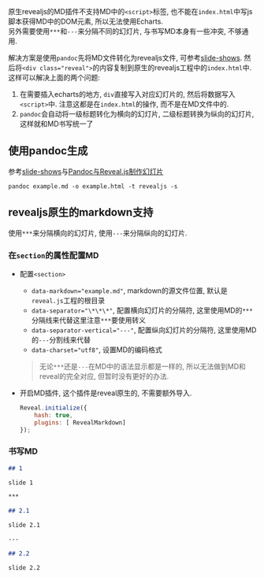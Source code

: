 
原生revealjs的MD插件不支持MD中的`<script>`标签, 也不能在`index.html`中写js脚本获得MD中的DOM元素, 所以无法使用Echarts.  
另外需要使用`***`和`---`来分隔不同的幻灯片, 与书写MD本身有一些冲突, 不够通用.

解决方案是使用`pandoc`先将MD文件转化为revealjs文件, 可参考[slide-shows](https://pandoc.org/MANUAL.html#slide-shows). 然后将`<div class="reveal">`的内容复制到原生的revealjs工程中的`index.html`中. 这样可以解决上面的两个问题:
1. 在需要插入echarts的地方, `div`直接写入对应幻灯片的, 然后将数据写入`<script>`中. 注意这都是在`index.html`的操作, 而不是在MD文件中的.
2. `pandoc`会自动将一级标题转化为横向的幻灯片, 二级标题转换为纵向的幻灯片, 这样就和MD书写统一了







## 使用pandoc生成
参考[slide-shows](https://pandoc.org/MANUAL.html#slide-shows)与[Pandoc与Reveal.js制作幻灯片](https://zhuanlan.zhihu.com/p/113146276)

`pandoc example.md -o example.html -t revealjs -s`

## revealjs原生的markdown支持
使用`***`来分隔横向的幻灯片, 使用`---`来分隔纵向的幻灯片.


### 在`section`的属性配置MD
- 配置`<section>`
    - `data-markdown="example.md"`, markdown的源文件位置, 默认是`reveal.js`工程的根目录
    - `data-separator="\*\*\*"`, 配置横向幻灯片的分隔符, 这里使用MD的`***`分隔线来代替这里注意`***`要使用转义
    - `data-separator-vertical="---"`, 配置纵向幻灯片的分隔符, 这里使用MD的`---`分割线来代替
    - `data-charset="utf8"`, 设置MD的编码格式
    > 无论`***`还是`---`在MD中的语法显示都是一样的, 所以无法做到MD和reveal的完全对应, 但暂时没有更好的办法.

- 开启MD插件, 这个插件是reveal原生的, 不需要额外导入.

    ```js
    Reveal.initialize({
        hash: true,
        plugins: [ RevealMarkdown]
    });
    ```
### 书写MD


```markdown
## 1

slide 1

***

## 2.1

slide 2.1

---

## 2.2

slide 2.2

```